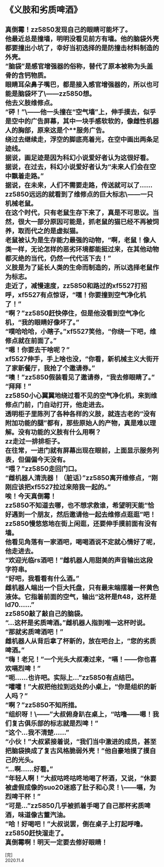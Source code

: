 # 《义肢和劣质啤酒》   

真倒霉！zz5850发现自己的眼睛可能坏了。  
他最近总是撞墙，明明没看见前方有墙。他的脑袋外壳都要撞出小坑了，幸好当初选择的是防撞击材料制造的外壳。  
“脑袋”是感官增强器的俗称，替代了原本被称为头盖骨的含钙物质。  
眼睛耳朵鼻子嘴巴，都是接入感官增强器的，所以也可能是脑袋坏了\——zz5850想。  
他去义肢维修点。  
“砰！”\——他一头撞在“空气墙”上，伸手摸去，似乎是空中的广告屏幕，其中一块手感软软的，像雌性机器人的胸部，原来这是个\*\*服务广告。  
绕过去继续走，浮空的脚底亮着光，在空中画出两条足迹线。  
据说，画足迹是因为科幻小说爱好者认为这很好看。  
据说，在过去，科幻小说爱好者认为“未来人们会在空中飘着走路。”  
据说，在未来，人们不需要走路，传送就可以了……  
zz5850远远的就看到了维修点的巨大标志\——一只机械老鼠。  
在这个时代，只有老鼠生存下来了，真是不可思议。当然，很大一部分原因可能是，抓老鼠的猫已经不再被饲养，取而代之的是虚拟猫。  
老鼠被认为是生存能力最强的动物，“啊，老鼠！像人类一样，无论怎样的恶劣环境都能挺过来，在其他动物都灭绝的当代，仍然一代代活下去！”  
义肢是为了延长人类的生命而制造的，所以选择老鼠作为标志。  
走近了，减慢速度，zz5850和路过的xf5527打招呼，xf5527有点惊讶，“嘿！你要撞到空气净化机了！”  
“啊？”zz5850赶快停住，但是他没看到空气净化机，“我的眼睛好像坏了。”  
“噗哈哈哈，小瞎子。”xf5527笑他，“你绕一下吧，维修点就在前面了。”  
“嗯！你要去干啥呢？”  
xf5527伸手，手上啥也没，“你看，新机械主义大街开了家新餐厅，我抢了个邀请券。”  
“噢！”zz5850假装看见了邀请券，“我去修眼睛了。”  
“拜拜！”  
zz5850小心翼翼地绕过看不见的空气净化机，来到维修点门前，门自动打开，他走进去。  
透明柜子里陈列了各种各样的义肢，就连古老的“没有附加功能的腿”都有，那些原始人的产物，真是难以理解。没有功能的义肢有什么用啊？  
zz走过一排排柜子。  
在往常，一进门就有屏幕出现在眼前，上面显示服务列表，但偏偏今天没有。  
“喂？”zz5850走回门口。  
“雌机器人清洗器！（脏话）”zz5850离开维修点，“刚刚应该把xf5527拉过来陪我一起的。”  
唉！今天真倒霉！  
zz5850不知道去哪，也不想求救谁，希望明天能“恰好遇到一个朋友，然后邀请他一起去维修点逛逛”吧！  
zz5850慢悠悠地在街上闲逛，还要伸手摸前面有没有墙。  
他看见角落有一家酒吧，喝喝酒说不定就心情好了呢，他走进去。  
“欢迎光临rs酒吧！”雌机器人用甜美的声音输出这段字符串。  
“好吧，我看看有什么酒。”  
雌机器人端出一个巨大托盘，只有最末端摆着一杯黄色液体。它指着前面的空气，输出“这杯是ft48，这杯是ld70……”  
zz5850敲了敲自己的脑袋。  
“…这杯是劣质啤酒。”雌机器人指到唯一这杯时说。  
“那就劣质啤酒吧！”  
雌机器人从背后拿了杯新的，放在吧台上，“您的劣质啤酒。”  
“嗨！老兄！”一个光头大叔凑过来，“嗝！——你也喜欢嗝烈啤！”  
“呃……也许吧。实际上…”zz5850有点结巴。  
“嚯嚯！”大叔把他拉到远处的小桌上，“你是组织的新人吗？”  
“啊？”zz5850不知所措。  
“组织呀！\——”大叔俯身趴在桌上，“咕噜——嗯！我们复古俱乐部的标志就是烈啤！”  
“这个…我不清楚……”  
“小伙！”大叔紧接着说，“我们当中激进的成员，甚至把脑袋换成了复古风格脆弱外壳！”他自豪地摸了摸自己的光头。  
“…啊……好看。”  
“年轻人啊！”大叔咕咚咕咚地喝了杯酒，又说，“休要被虚假成像的suo20迷惑了肚子和心灵！\——嗝，为烈啤干杯！”  
“可是…”zz5850几乎被抓着手喝了自己那杯劣质啤酒，味道像古董汽油。  
“哈！好喝吧！”大叔说罢，倒在桌子上打起呼噜。  
zz5850赶快溜走了。  
真倒霉啊！明天一定要去修好眼睛！  
---
[完]  
2020.11.4  
